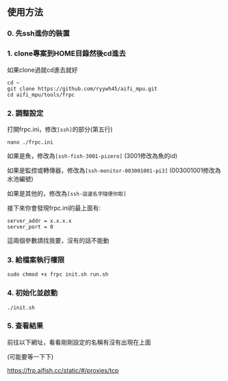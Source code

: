 ## 使用方法
### 0. 先ssh進你的裝置

### 1. clone專案到HOME目錄然後cd進去 

如果clone過就cd進去就好
```
cd ~
git clone https://github.com/ryywh45/aifi_mpu.git
cd aifi_mpu/tools/frpc
```

### 2. 調整設定 
打開frpc.ini，修改`[ssh]`的部分(第五行)
```
nano ./frpc.ini
```
如果是魚，修改為`[ssh-fish-3001-pizero]` (3001修改為魚的id)

如果是監控或轉傳器，修改為`[ssh-monitor-003001001-pi3]` (003001001修改為水池編號)

如果是其他的，修改為`[ssh-這邊名字隨便你取]`

接下來你會發現frpc.ini的最上面有:
```
server_addr = x.x.x.x
server_port = 0
```
這兩個參數請找我要，沒有的話不能動

### 3. 給檔案執行權限
```
sudo chmod +x frpc init.sh run.sh
```

### 4. 初始化並啟動  
```
./init.sh
```

### 5. 查看結果

前往以下網址，看看剛剛設定的名稱有沒有出現在上面

(可能要等一下下)

https://frp.aifish.cc/static/#/proxies/tcp
